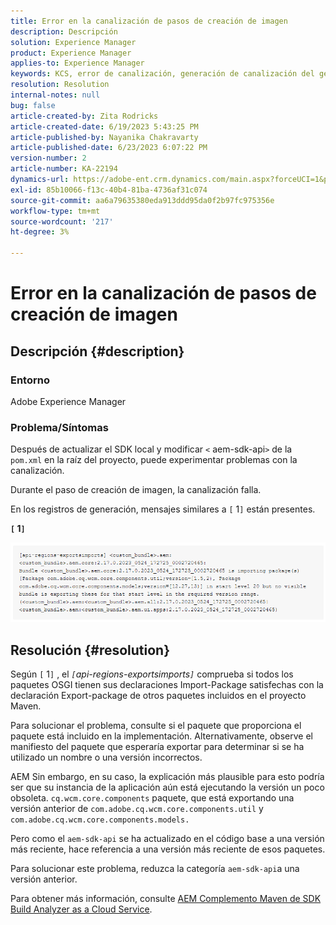 ```yaml
---
title: Error en la canalización de pasos de creación de imagen
description: Descripción
solution: Experience Manager
product: Experience Manager
applies-to: Experience Manager
keywords: KCS, error de canalización, generación de canalización del generador de imágenes
resolution: Resolution
internal-notes: null
bug: false
article-created-by: Zita Rodricks
article-created-date: 6/19/2023 5:43:25 PM
article-published-by: Nayanika Chakravarty
article-published-date: 6/23/2023 6:07:22 PM
version-number: 2
article-number: KA-22194
dynamics-url: https://adobe-ent.crm.dynamics.com/main.aspx?forceUCI=1&pagetype=entityrecord&etn=knowledgearticle&id=116e6dc8-c80e-ee11-8f6d-6045bd006b3d
exl-id: 85b10066-f13c-40b4-81ba-4736af31c074
source-git-commit: aa6a79635380eda913ddd95da0f2b97fc975356e
workflow-type: tm+mt
source-wordcount: '217'
ht-degree: 3%

---
```


# Error en la canalización de pasos de creación de imagen

## Descripción {#description}


### Entorno

Adobe Experience Manager

### Problema/Síntomas

Después de actualizar el SDK local y modificar `<` aem-sdk-api`>`  de la `pom.xml` en la raíz del proyecto, puede experimentar problemas con la canalización.

Durante el paso de creación de imagen, la canalización falla.

En los registros de generación, mensajes similares a `[` 1`]`  están presentes.

<b>`[` 1`]` </b>

<b>![](assets/___9f82ca57-ec11-ee11-8f6d-6045bd0067ea___.png)</b>


## Resolución {#resolution}


Según `[` 1`]` , el *`[`api-regions-exportsimports`]`* comprueba si todos los paquetes OSGI tienen sus declaraciones Import-Package satisfechas con la declaración Export-package de otros paquetes incluidos en el proyecto Maven.

Para solucionar el problema, consulte si el paquete que proporciona el paquete está incluido en la implementación. Alternativamente, observe el manifiesto del paquete que esperaría exportar para determinar si se ha utilizado un nombre o una versión incorrectos.

AEM Sin embargo, en su caso, la explicación más plausible para esto podría ser que su instancia de la aplicación aún está ejecutando la versión un poco obsoleta. `cq.wcm.core.components` paquete, que está exportando una versión anterior de `com.adobe.cq.wcm.core.components.util` y `com.adobe.cq.wcm.core.components.models.`

Pero como el `aem-sdk-api` se ha actualizado en el código base a una versión más reciente, hace referencia a una versión más reciente de esos paquetes.

Para solucionar este problema, reduzca la categoría `aem-sdk-api`a una versión anterior.

Para obtener más información, consulte [AEM Complemento Maven de SDK Build Analyzer as a Cloud Service](https://experienceleague.adobe.com/docs/experience-manager-core-components/using/developing/archetype/build-analyzer-maven-plugin.html?lang=es).

